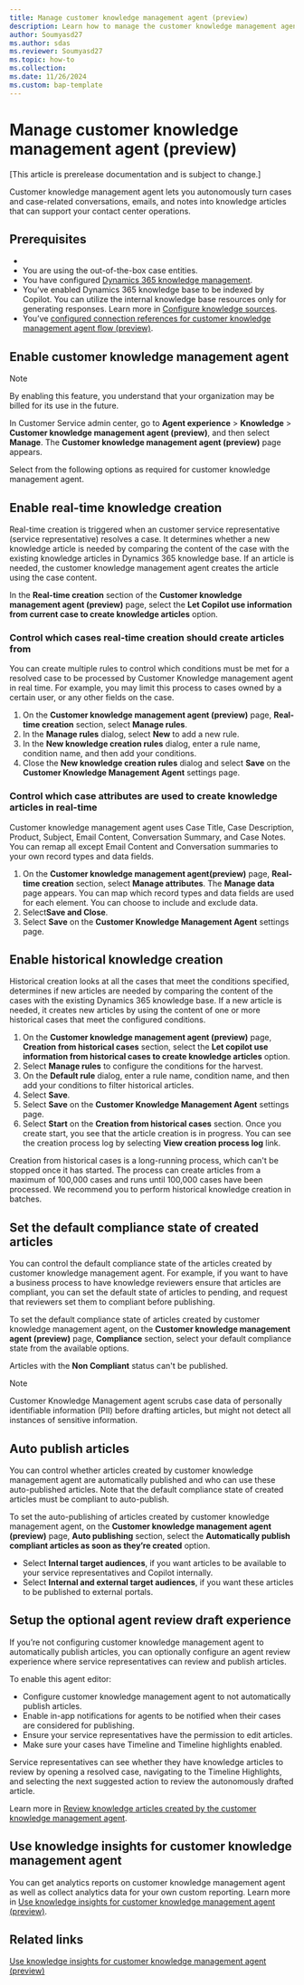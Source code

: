 ```yaml
---
title: Manage customer knowledge management agent (preview)
description: Learn how to manage the customer knowledge management agent to autonomously create knowledge articles from cases and related communications.
author: Soumyasd27
ms.author: sdas
ms.reviewer: Soumyasd27
ms.topic: how-to
ms.collection: 
ms.date: 11/26/2024
ms.custom: bap-template
---
```


# Manage customer knowledge management agent (preview)

[This article is prerelease documentation and is subject to change.]

Customer knowledge management agent lets you autonomously turn cases and case-related conversations, emails, and notes into knowledge articles that can support your contact center operations. 

## Prerequisites
- 
- You are using the out-of-the-box case entities.
- You have configured [Dynamics 365 knowledge management](set-up-knowledge-management-embedded-knowledge-search.md#configure-knowledge-management).
- You’ve enabled Dynamics 365 knowledge base to be indexed by Copilot. You can utilize the internal knowledge base resources only for generating responses. Learn more in [Configure knowledge sources](copilot-enable-help-pane.md#configure-knowledge-sources).
- You’ve [configured connection references for customer knowledge management agent flow (preview)](admin-km-agent-connections.md#configure-connection-references-for-customer-knowledge-management-agent-flow-preview).

## Enable customer knowledge management agent

> [!NOTE]
> By enabling this feature, you understand that your organization may be billed for its use in the future.

In Customer Service admin center, go to **Agent experience** > **Knowledge** > **Customer knowledge management agent (preview)**, and then select **Manage**. The **Customer knowledge management agent (preview)** page appears.

Select from the following options as required for customer knowledge management agent.

## Enable real-time knowledge creation

Real-time creation is triggered when an customer service representative (service representative) resolves a case. It determines whether a new knowledge article is needed by comparing the content of the case with the existing knowledge articles in Dynamics 365 knowledge base. If an article is needed, the customer knowledge management agent creates the article using the case content.  

In the **Real-time creation** section of the **Customer knowledge management agent (preview)** page, select the **Let Copilot use information from current case to create knowledge articles** option.

### Control which cases real-time creation should create articles from 

You can create multiple rules to control which conditions must be met for a resolved case to be processed by Customer Knowledge management agent in real time. For example, you may limit this process to cases owned by a certain user, or any other fields on the case.  

1. On the **Customer knowledge management agent (preview)** page, **Real-time creation** section, select **Manage rules**.
1. In the **Manage rules** dialog, select **New** to add a new rule.
1. In the **New knowledge creation rules** dialog, enter a rule name, condition name, and then add your conditions.
1. Close the **New knowledge creation rules** dialog and select **Save** on the **Customer Knowledge Management Agent** settings page.

### Control which case attributes are used to create knowledge articles in real-time  

Customer knowledge management agent uses Case Title, Case Description, Product, Subject, Email Content, Conversation Summary, and Case Notes. You can remap all except Email Content and Conversation summaries to your own record types and data fields.  
 
1. On the **Customer knowledge management agent(preview)** page, **Real-time creation** section, select **Manage attributes**. The **Manage data** page appears. 
You can map which record types and data fields are used for each element. You can choose to include and exclude data.
1. Select**Save and Close**.
1. Select **Save** on the **Customer Knowledge Management Agent** settings page.

## Enable historical knowledge creation

Historical creation looks at all the cases that meet the conditions specified, determines if new articles are needed by comparing the content of the cases with the existing Dynamics 365 knowledge base. If a new article is needed, it creates new articles by using the content of one or more historical cases that meet the configured conditions.  

1. On the **Customer knowledge management agent (preview)** page, **Creation from historical cases** section, select the **Let copilot use information from historical cases to create knowledge articles** option.
1. Select **Manage rules** to configure the conditions for the harvest.
1. On the **Default rule** dialog, enter a rule name, condition name, and then add your conditions to filter historical articles.
1. Select **Save**.
1. Select **Save** on the **Customer Knowledge Management Agent** settings page.
1. Select **Start** on the **Creation from historical cases** section. 
Once you create start, you see that the article creation is in progress. You can see the creation process log by selecting **View creation process log** link.

Creation from historical cases is a long-running process, which can't be stopped once it has started. The process can create articles from a maximum of 100,000 cases and runs until 100,000 cases have been processed. We recommend you to perform historical knowledge creation in batches. 

## Set the default compliance state of created articles

You can control the default compliance state of the articles created by customer knowledge management agent. For example, if you want to have a business process to have knowledge reviewers ensure that articles are compliant, you can set the default state of articles to pending, and request that reviewers set them to compliant before publishing.  

To set the default compliance state of articles created by customer knowledge management agent, on the **Customer knowledge management agent (preview)** page, **Compliance** section, select your default compliance state from the available options.

Articles with the **Non Compliant** status can't be published.

> [!NOTE]
> Customer Knowledge Management agent scrubs case data of personally identifiable information (PII) before drafting articles, but might not detect all instances of sensitive information.

## Auto publish articles

You can control whether articles created by customer knowledge management agent are automatically published and who can use these auto-published articles. Note that the default compliance state of created articles must be compliant to auto-publish.  

To set the auto-publishing of articles created by customer knowledge management agent, on the **Customer knowledge management agent (preview)** page, **Auto publishing** section, select the **Automatically publish compliant articles as soon as they’re created** option.

- Select **Internal target audiences**, if you want articles to be available to your service representatives and Copilot internally. 
- Select **Internal and external target audiences**, if you want these articles to be published to external portals.

## Setup the optional agent review draft experience

If you’re not configuring customer knowledge management agent to automatically publish articles, you can optionally configure an agent review experience where service representatives can review and publish articles.

To enable this agent editor: 

- Configure customer knowledge management agent to not automatically publish articles.
- Enable in-app notifications for agents to be notified when their cases are considered for publishing.
- Ensure your service representatives have the permission to edit articles.
- Make sure your cases have Timeline and Timeline highlights enabled.

Service representatives can see whether they have knowledge articles to review by opening a resolved case, navigating to the Timeline Highlights, and selecting the next suggested action to review the autonomously drafted article.

Learn more in [Review knowledge articles created by the customer knowledge management agent](../use/admin-km-agent-review.md#review-knowledge-articles-created-by-the-customer-knowledge-management-agent).

## Use knowledge insights for customer knowledge management agent

You can get analytics reports on customer knowledge management agent as well as collect analytics data for your own custom reporting. Learn more in [Use knowledge insights for customer knowledge management agent (preview)](../use/admin-km-agent-insights.md#use-knowledge-insights-for-customer-knowledge-management-agent-preview).

## Related links

[Use knowledge insights for customer knowledge management agent (preview)](../use/admin-km-agent-insights.md#use-knowledge-insights-for-customer-knowledge-management-agent-preview)




